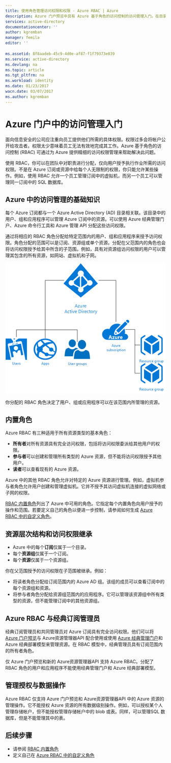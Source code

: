 ```yaml
---
title: 使用角色管理访问权限和权限 - Azure RBAC | Azure
description: Azure 门户预览中具有 Azure 基于角色的访问控制的访问管理入门。在目录中使用角色分配来分配权限。
services: active-directory
documentationcenter: ''
author: kgremban
manager: femila
editor: ''

ms.assetid: 8f8aadeb-45c9-4d0e-af87-f1f79373e039
ms.service: active-directory
ms.devlang: na
ms.topic: article
ms.tgt_pltfrm: na
ms.workload: identity
ms.date: 01/23/2017
wacn.date: 03/07/2017
ms.author: kgremban
---
```


# Azure 门户中的访问管理入门
面向信息安全的公司应注重向员工提供他们所需的具体权限。权限过多会将帐户公开给攻击者。权限太少意味着员工无法有效地完成其工作。Azure 基于角色的访问控制 (RBAC) 可通过为 Azure 提供精细的访问权限管理来帮助解决此问题。

使用 RBAC，你可以在团队中对职责进行分配，仅向用户授予执行作业所需的访问权限。不是在 Azure 订阅或资源中给每个人无限制的权限，你只能允许某些操作。例如，使用 RBAC 允许一个员工管理订阅中的虚拟机，而另一个员工可以管理同一订阅中的 SQL 数据库。

## Azure 中的访问管理的基础知识
每个 Azure 订阅都与一个 Azure Active Directory (AD) 目录相关联。该目录中的用户、组和应用程序可以管理 Azure 订阅中的资源。可以使用 Azure 经典管理门户、Azure 命令行工具和 Azure 管理 API 分配这些访问权限。

通过将相应的 RBAC 角色分配给特定范围内的用户、组和应用程序来授予访问权限。角色分配的范围可以是订阅、资源组或单个资源。分配在父范围内的角色也会将访问权限授予给其中所含的子范围。例如，具有对资源组访问权限的用户可以管理其包含的所有资源，如网站、虚拟机和子网。

![Azure Active Directory 元素之间的关系 - 关系图](./media/role-based-access-control-what-is/rbac_aad.png)  

你分配的 RBAC 角色决定了用户、组或应用程序可以在该范围内所管理的资源。

## 内置角色
Azure RBAC 有三种适用于所有资源类型的基本角色：

- **所有者**对所有资源具有完全访问权限，包括将访问权限委派给其他用户的权限。
- **参与者**可以创建和管理所有类型的 Azure 资源，但不能将访问权限授予其他用户。
- **读者**可以查看现有的 Azure 资源。

Azure 中的其他 RBAC 角色允许对特定的 Azure 资源进行管理。例如，虚拟机参与者角色允许用户创建和管理虚拟机。它并不授予其访问虚拟机连接的虚拟网络或子网的权限。

[RBAC 内置角色](./role-based-access-built-in-roles.md)列出了 Azure 中可用的角色。它指定每个内置角色向用户授予的操作和范围。若要定义自己的角色以便进一步控制，请参阅如何生成 [Azure RBAC 中的自定义角色](./role-based-access-control-custom-roles.md)。

## 资源层次结构和访问权限继承
- Azure 中的每个**订阅**仅属于一个目录。
- 每个**资源组**仅属于一个订阅。
- 每个**资源**仅属于一个资源组。

你在父范围授予的访问权限在子范围被继承。例如：

- 将读者角色分配给订阅范围内的 Azure AD 组。该组的成员可以查看订阅中的每个资源组和资源。
- 将参与者角色分配给资源组范围内的应用程序。它可以管理该资源组中所有类型的资源，但不能管理订阅中的其他资源组。

## Azure RBAC 与经典订阅管理员
经典订阅管理员和共同管理员对 Azure 订阅具有完全访问权限。他们可以将 [Azure 门户预览](https://portal.azure.cn)与 Azure资源管理器API 配合使用或使用 [Azure 经典管理门户](https://manage.windowsazure.cn)和 Azure 经典部署模型来管理资源。在 RBAC 模型中，经典管理员具有订阅范围内的所有者角色。

仅 Azure 门户预览和新的 Azure资源管理器API 支持 Azure RBAC。分配了 RBAC 角色的用户和应用程序不能使用经典管理门户和 Azure 经典部署模型。

## 管理授权与数据操作
Azure RBAC 仅支持 Azure 门户预览和 Azure资源管理器API 中的 Azure 资源的管理操作。它不能授权 Azure 资源的所有数据级别操作。例如，可以授权某个人管理存储帐户，但不能授权管理存储帐户中的 blob 或表。同样，可以管理SQL 数据库，但是不能管理其中的表。

## 后续步骤
- 请参阅 [RBAC 内置角色](./role-based-access-built-in-roles.md)
- 定义自己在 [Azure RBAC 中的自定义角色](./role-based-access-control-custom-roles.md)

<!---HONumber=Mooncake_0227_2017-->
<!---Update_Description: wording update -->